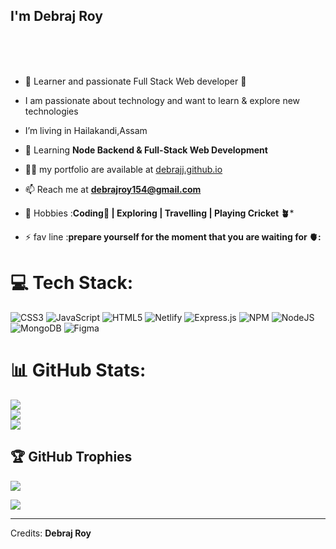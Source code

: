 ## I'm Debraj Roy
<a href="https://www.linkedin.com/in/debrajj/">
</a>
<br>
<a href="https://debrajj.github.io/">
</a>
<br>
<br>

 

 - 🔭 Learner and passionate Full Stack Web developer 🚀

 - I am passionate about technology and want to learn & explore new technologies

 - I’m living  in Hailakandi,Assam

- 🌱 Learning **Node Backend & Full-Stack Web Development**

- 👨‍💻  my portfolio are available at [debrajj.github.io](https://debrajj.github.io/)

- 📫 Reach me at  **debrajroy154@gmail.com**

- 🎯 Hobbies :**Coding📕 | Exploring | Travelling | Playing Cricket 🪴***

- ⚡ fav line :**prepare yourself for the moment that you are waiting for 🫀:**


# 💻 Tech Stack:
![CSS3](https://img.shields.io/badge/css3-%231572B6.svg?style=for-the-badge&logo=css3&logoColor=white) ![JavaScript](https://img.shields.io/badge/javascript-%23323330.svg?style=for-the-badge&logo=javascript&logoColor=%23F7DF1E) ![HTML5](https://img.shields.io/badge/html5-%23E34F26.svg?style=for-the-badge&logo=html5&logoColor=white) ![Netlify](https://img.shields.io/badge/netlify-%23000000.svg?style=for-the-badge&logo=netlify&logoColor=#00C7B7) ![Express.js](https://img.shields.io/badge/express.js-%23404d59.svg?style=for-the-badge&logo=express&logoColor=%2361DAFB) ![NPM](https://img.shields.io/badge/NPM-%23000000.svg?style=for-the-badge&logo=npm&logoColor=white) ![NodeJS](https://img.shields.io/badge/node.js-6DA55F?style=for-the-badge&logo=node.js&logoColor=white) ![MongoDB](https://img.shields.io/badge/MongoDB-%234ea94b.svg?style=for-the-badge&logo=mongodb&logoColor=white) 	![Figma](https://img.shields.io/badge/figma-%23F24E1E.svg?style=for-the-badge&logo=figma&logoColor=white)
# 📊 GitHub Stats:
![](https://github-readme-stats.vercel.app/api?username=debrajj&theme=dark&hide_border=false&include_all_commits=false&count_private=false)<br/>
![](https://github-readme-streak-stats.herokuapp.com/?user=debrajj&theme=dark&hide_border=false)<br/>
![](https://github-readme-stats.vercel.app/api/top-langs/?username=debrajj&theme=dark&hide_border=false&include_all_commits=false&count_private=false&layout=compact)

## 🏆 GitHub Trophies
![](https://github-profile-trophy.vercel.app/?username=debrajj&theme=radical&no-frame=false&no-bg=true&margin-w=4)


[![](https://visitcount.itsvg.in/api?id=debrajj&icon=0&color=0)](https://visitcount.itsvg.in)

---------
Credits: **Debraj Roy**
